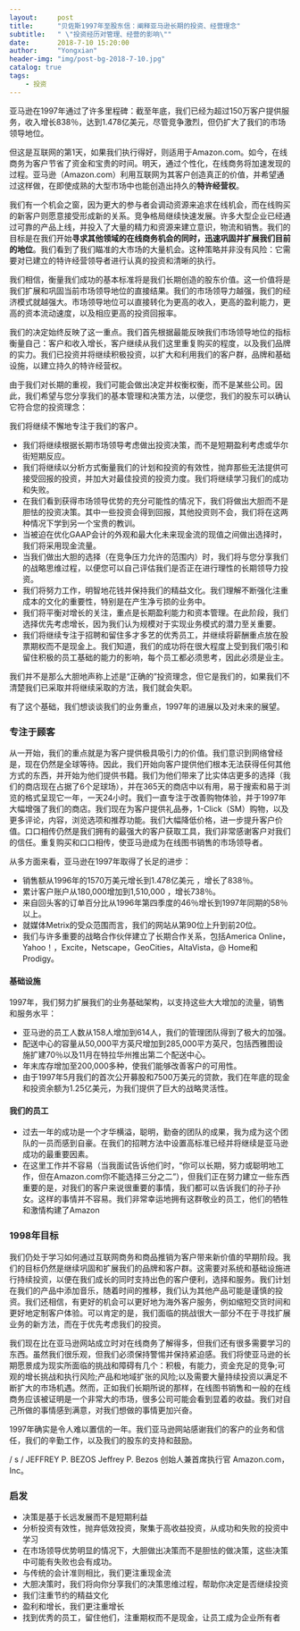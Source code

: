 ```yaml
---
layout:     post
title:      "贝佐斯1997年至股东信：阐释亚马逊长期的投资、经营理念"
subtitle:   " \"投资经历对管理、经营的影响\""
date:       2018-7-10 15:20:00
author:     "Yongxian"
header-img: "img/post-bg-2018-7-10.jpg"
catalog: true
tags:
    - 投资
---
```



亚马逊在1997年通过了许多里程碑：截至年底，我们已经为超过150万客户提供服务，收入增长838％，达到1.478亿美元，尽管竞争激烈，但仍扩大了我们的市场领导地位。

但这是互联网的第1天，如果我们执行得好，则适用于Amazon.com。如今，在线商务为客户节省了资金和宝贵的时间。明天，通过个性化，在线商务将加速发现的过程。亚马逊（Amazon.com）利用互联网为其客户创造真正的价值，并希望通过这样做，在即使成熟的大型市场中也能创造出持久的**特许经营权**。

我们有一个机会之窗，因为更大的参与者会调动资源来追求在线机会，而在线购买的新客户则愿意接受形成新的关系。竞争格局继续快速发展。许多大型企业已经通过可靠的产品上线，并投入了大量的精力和资源来建立意识，物流和销售。我们的目标是在我们开始**寻求其他领域的在线商务机会的同时，迅速巩固并扩展我们目前的地位**。我们看到了我们瞄准的大市场的大量机会。这种策略并非没有风险：它需要对已建立的特许经营领导者进行认真的投资和清晰的执行。


我们相信，衡量我们成功的基本标准将是我们长期创造的股东价值。这一价值将是我们扩展和巩固当前市场领导地位的直接结果。我们的市场领导力越强，我们的经济模式就越强大。市场领导地位可以直接转化为更高的收入，更高的盈利能力，更高的资本流动速度，以及相应更高的投资回报率。

我们的决定始终反映了这一重点。我们首先根据最能反映我们市场领导地位的指标衡量自己：客户和收入增长，客户继续从我们这里重复购买的程度，以及我们品牌的实力。我们已投资并将继续积极投资，以扩大和利用我们的客户群，品牌和基础设施，以建立持久的特许经营权。

由于我们对长期的重视，我们可能会做出决定并权衡权衡，而不是某些公司。因此，我们希望与您分享我们的基本管理和决策方法，以便您，我们的股东可以确认它符合您的投资理念：

我们将继续不懈地专注于我们的客户。

- 我们将继续根据长期市场领导考虑做出投资决策，而不是短期盈利考虑或华尔街短期反应。
- 我们将继续以分析方式衡量我们的计划和投资的有效性，抛弃那些无法提供可接受回报的投资，并加大对最佳投资的投资力度。我们将继续学习我们的成功和失败。
- 在我们看到获得市场领导优势的充分可能性的情况下，我们将做出大胆而不是胆怯的投资决策。其中一些投资会得到回报，其他投资则不会，我们将在这两种情况下学到另一个宝贵的教训。
- 当被迫在优化GAAP会计的外观和最大化未来现金流的现值之间做出选择时，我们将采用现金流量。
- 当我们做出大胆的选择（在竞争压力允许的范围内）时，我们将与您分享我们的战略思维过程，以便您可以自己评估我们是否正在进行理性的长期领导力投资。
- 我们将努力工作，明智地花钱并保持我们的精益文化。我们理解不断强化注重成本的文化的重要性，特别是在产生净亏损的业务中。
- 我们将平衡对增长的关注，重点是长期盈利能力和资本管理。在此阶段，我们选择优先考虑增长，因为我们认为规模对于实现业务模式的潜力至关重要。
- 我们将继续专注于招聘和留住多才多艺的优秀员工，并继续将薪酬重点放在股票期权而不是现金上。我们知道，我们的成功将在很大程度上受到我们吸引和留住积极的员工基础的能力的影响，每个员工都必须思考，因此必须是业主。

我们并不是那么大胆地​​声称上述是“正确的”投资理念，但它是我们的，如果我们不清楚我们已采取并将继续采取的方法，我们就会失职。

有了这个基础，我们想谈谈我们的业务重点，1997年的进展以及对未来的展望。

### 专注于顾客

从一开始，我们的重点就是为客户提供极具吸引力的价值。我们意识到网络曾经是，现在仍然是全球等待。因此，我们开始向客户提供他们根本无法获得任何其他方式的东西，并开始为他们提供书籍。我们为他们带来了比实体店更多的选择（我们的商店现在占据了6个足球场），并在365天的商店中以有用，易于搜索和易于浏览的格式呈现它一年，一天24小时。我们一直专注于改善购物体验，并于1997年大幅增强了我们的商店。我们现在为客户提供礼品券，1-Click（SM）购物，以及更多评论，内容，浏览选项和推荐功能。我们大幅降低价格，进一步提升客户价值。口口相传仍然是我们拥有的最强大的客户获取工具，我们非常感谢客户对我们的信任。重复购买和口口相传，使亚马逊成为在线图书销售的市场领导者。

从多方面来看，亚马逊在1997年取得了长足的进步：

 - 销售额从1996年的1570万美元增长到1.478亿美元 ，增长了838％。
 - 累计客户账户从180,000增加到1,510,000  ，增长738％。
 - 来自回头客的订单百分比从1996年第四季度的46％增长到1997年同期的58％以上。
 - 就媒体Metrix的受众范围而言，我们的网站从第90位上升到前20位。
 - 我们与许多重要的战略合作伙伴建立了长期合作关系，包括America Online，Yahoo！，Excite，Netscape，GeoCities，AltaVista，@ Home和Prodigy。

#### 基础设施

1997年，我们努力扩展我们的业务基础架构，以支持这些大大增加的流量，销售和服务水平：

- 亚马逊的员工人数从158人增加到614人，我们的管理团队得到了极大的加强。
- 配送中心的容量从50,000平方英尺增加到285,000平方英尺，包括西雅图设施扩建70％以及11月在特拉华州推出第二个配送中心。
- 年末库存增加至200,000多种，使我们能够改善客户的可用性。
- 由于1997年5月我们的首次公开募股和7500万美元的贷款，我们在年底的现金和投资余额为1.25亿美元，为我们提供了巨大的战略灵活性。

#### 我们的员工

- 过去一年的成功是一个才华横溢，聪明，勤奋的团队的成果，我为成为这个团队的一员而感到自豪。在我们的招聘方法中设置高标准已经并将继续是亚马逊成功的最重要因素。
- 在这里工作并不容易（当我面试告诉他们时，“你可以长期，努力或聪明地工作，但在Amazon.com你不能选择三分之二”），但我们正在努力建立一些东西重要的是，对我们的客户来说很重要的事情，我们都可以告诉我们的孙子孙女。这样的事情并不容易。我们非常幸运地拥有这群敬业的员工，他们的牺牲和激情构建了Amazon

### 1998年目标

我们仍处于学习如何通过互联网商务和商品推销为客户带来新价值的早期阶段。我们的目标仍然是继续巩固和扩展我们的品牌和客户群。这需要对系统和基础设施进行持续投资，以便在我们成长的同时支持出色的客户便利，选择和服务。我们计划在我们的产品中添加音乐，随着时间的推移，我们认为其他产品可能是谨慎的投资。我们还相信，有更好的机会可以更好地为海外客户服务，例如缩短交货时间和更好地定制客户体验。可以肯定的是，我们面临的挑战很大一部分不在于寻找扩展业务的新方法，而在于优先考虑我们的投资。

我们现在比在亚马逊网站成立时对在线商务了解得多，但我们还有很多需要学习的东西。虽然我们很乐观，但我们必须保持警惕并保持紧迫感。我们将使亚马逊的长期愿景成为现实所面临的挑战和障碍有几个：积极，有能力，资金充足的竞争;可观的增长挑战和执行风险;产品和地域扩张的风险;以及需要大量持续投资以满足不断扩大的市场机遇。然而，正如我们长期所说的那样，在线图书销售和一般的在线商务应该被证明是一个非常大的市场，很多公司可能会看到显着的收益。我们对自己所做的事情感到满意，对我们想做的事情更加兴奋。

1997年确实是令人难以置信的一年。我们亚马逊网站感谢我们的客户的业务和信任，我们的辛勤工作，以及我们的股东的支持和鼓励。

/ s / JEFFREY P. BEZOS
Jeffrey P. Bezos
创始人兼首席执行官
Amazon.com，Inc。

### 启发

- 决策是基于长远发展而不是短期利益
- 分析投资有效性，抛弃低效投资，聚集于高收益投资，从成功和失败的投资中学习
- 在市场领导优势明显的情况下，大胆做出决策而不是胆怯的做决策，这些决策中可能有失败也会有成功。
- 与传统的会计准则相比，我们更注重现金流
- 大胆决策时，我们将向你分享我们的决策思维过程，帮助你决定是否继续投资
- 我们注重节约的精益文化
- 盈利和增长，我们更注重增长
- 找到优秀的员工，留住他们，注重期权而不是现金，让员工成为企业所有者

